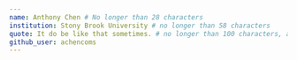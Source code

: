 ```yaml
---
name: Anthony Chen # No longer than 28 characters
institution: Stony Brook University # no longer than 58 characters
quote: It do be like that sometimes. # no longer than 100 characters, avoid using quotes(") to guarantee the format remains the same.
github_user: achencoms
---
```


